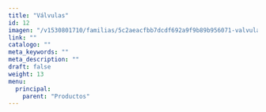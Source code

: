 ```yaml
---
title: "Válvulas"
id: 12
imagen: "/v1530801710/familias/5c2aeacfbb7dcdf692a9f9b89b956071-valvulas.jpg"
link: ""
catalogo: ""
meta_keywords: ""
meta_description: ""
draft: false
weight: 13
menu:
  principal:
    parent: "Productos"
---
```

